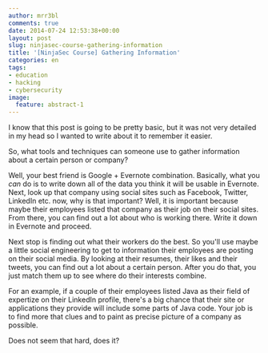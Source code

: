 ```yaml
---
author: mrr3bl
comments: true
date: 2014-07-24 12:53:38+00:00
layout: post
slug: ninjasec-course-gathering-information
title: '[NinjaSec Course] Gathering Information'
categories: en
tags:
- education
- hacking
- cybersecurity
image:
  feature: abstract-1
---
```


I know that this post is going to be pretty basic, but it was not very detailed in my head so I wanted to write about it to remember it easier.

So, what tools and techniques can someone use to gather information about a certain person or company?

Well, your best friend is Google + Evernote combination. Basically, what you _can_ do is to write down all of the data you think it will be usable in Evernote. Next, look up that company using social sites such as Facebook, Twitter, LinkedIn etc. now, why is that important? Well, it is important because maybe their employees listed that company as their job on their social sites. From there, you can find out a lot about who is working there. Write it down in Evernote and proceed.

Next stop is finding out what their workers do the best. So you'll use maybe a little social engineering to get to information their employees are posting on their social media. By looking at their resumes, their likes and their tweets, you can find out a lot about a certain person. After you do that, you just match them up to see where do their interests combine.

For an example, if a couple of their employees listed Java as their field of expertize on their LinkedIn profile, there's a big chance that their site or applications they provide will include some parts of Java code. Your job is to find more that clues and to paint as precise picture of a company as possible.

Does not seem that hard, does it?
